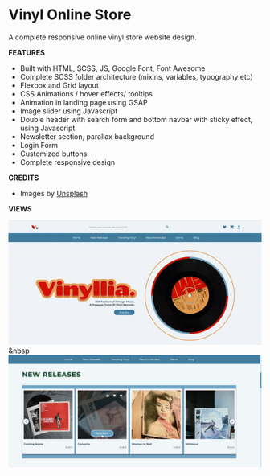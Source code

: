 # Vinyl Online Store

A complete responsive online vinyl store website design.

**FEATURES**

* Built with HTML, SCSS, JS, Google Font,  Font Awesome
* Complete SCSS folder architecture (mixins, variables, typography etc)
* Flexbox and Grid layout
* CSS Animations / hover effects/ tooltips
* Animation in landing page using GSAP
* Image slider using Javascript
* Double header with search form and bottom navbar with sticky effect,  using Javascript
* Newsletter section, parallax background
* Login Form
* Customized buttons
* Complete responsive design

**CREDITS**

* Images by [Unsplash](https://unsplash.com/)

**VIEWS**

![view1](/image/screenshots/view1.gif "view1")  
&nbsp  
![view3](/image/screenshots/view3.png "view3")  


